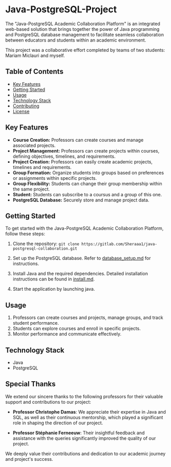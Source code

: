 # Java-PostgreSQL-Project
The "Java-PostgreSQL Academic Collaboration Platform" is an integrated web-based solution that brings together the power of Java programming and PostgreSQL database management to facilitate seamless collaboration between educators and students within an academic environment.

This project was a collaborative effort completed by teams of two students: Mariam Miclauri and myself.

## Table of Contents

- [Key Features](#key-features)
- [Getting Started](#getting-started)
- [Usage](#usage)
- [Technology Stack](#technology-stack)
- [Contributing](#contributing)
- [License](#license)

## Key Features

- **Course Creation:** Professors can create courses and manage associated projects.
- **Project Management:** Professors can create projects within courses, defining objectives, timelines, and requirements.
- **Project Creation:** Professors can easily create academic projects, timelines and requirements.
- **Group Formation:** Organize students into groups based on preferences or assignments within specific projects.
- **Group Flexibility:** Students can change their group membership within the same project.
- **Student:** Students can subscribe to a coursus and a group of this one.
- **PostgreSQL Database:** Securely store and manage project data.

## Getting Started

To get started with the Java-PostgreSQL Academic Collaboration Platform, follow these steps:

1. Clone the repository:
   ``` git clone https://gitlab.com/Sheraaa1/java-postgresql-collaboration.git ```
   
2. Set up the PostgreSQL database. Refer to [database_setup.md](database_setup.md) for instructions.

3. Install Java and the required dependencies. Detailed installation instructions can be found in [install.md](install.md).

4. Start the application by launching java.

## Usage

1. Professors can create courses and projects, manage groups, and track student performance.
2. Students can explore courses and enroll in specific projects.
3. Monitor performance and communicate effectively.

## Technology Stack

- Java
- PostgreSQL

## Special Thanks

We extend our sincere thanks to the following professors for their valuable support and contributions to our project:

- **Professor Christophe Damas**: We appreciate their expertise in Java and SQL, as well as their continuous mentorship,  which played a significant role in shaping the direction of our project.

- **Professor Stéphanie Ferneeuw**: Their insightful feedback and assistance with the queries significantly improved the quality of our project.

We deeply value their contributions and dedication to our academic journey and project's success.

